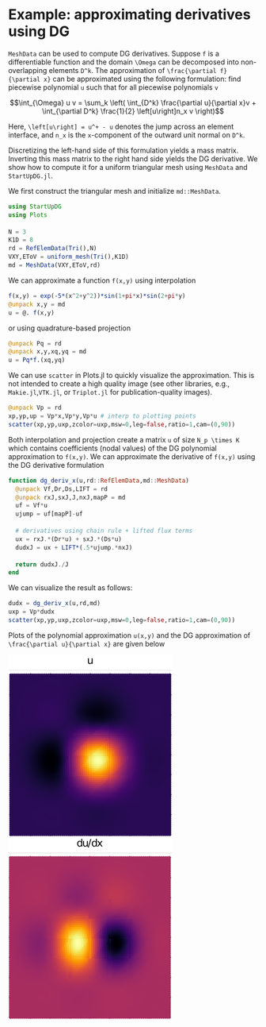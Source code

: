 # Example: approximating derivatives using DG

`MeshData` can be used to compute DG derivatives. Suppose ``f`` is a differentiable function and the domain ``\Omega`` can be decomposed into non-overlapping elements ``D^k``. The approximation of ``\frac{\partial f}{\partial x}`` can be approximated using the following formulation: find piecewise polynomial ``u`` such that for all piecewise polynomials ``v``
```math
\int_{\Omega} u v = \sum_k \left( \int_{D^k} \frac{\partial u}{\partial x}v + \int_{\partial D^k} \frac{1}{2} \left[u\right]n_x v \right)
```
Here, ``\left[u\right] = u^+ - u`` denotes the jump across an element interface, and ``n_x`` is the ``x``-component of the outward unit normal on ``D^k``.

Discretizing the left-hand side of this formulation yields a mass matrix. Inverting this mass matrix to the right hand side yields the DG derivative. We show how to compute it for a uniform triangular mesh using `MeshData` and `StartUpDG.jl`.

We first construct the triangular mesh and initialize `md::MeshData`.
```julia
using StartUpDG
using Plots

N = 3
K1D = 8
rd = RefElemData(Tri(),N)
VXY,EToV = uniform_mesh(Tri(),K1D)
md = MeshData(VXY,EToV,rd)
```
We can approximate a function ``f(x,y)`` using interpolation
```julia
f(x,y) = exp(-5*(x^2+y^2))*sin(1+pi*x)*sin(2+pi*y)
@unpack x,y = md
u = @. f(x,y)
```
or using quadrature-based projection
```julia
@unpack Pq = rd
@unpack x,y,xq,yq = md
u = Pq*f.(xq,yq)
```
We can use `scatter` in Plots.jl to quickly visualize the approximation. This is not intended to create a high quality image (see other libraries, e.g., `Makie.jl`,`VTK.jl`, or `Triplot.jl` for publication-quality images).
```julia
@unpack Vp = rd
xp,yp,up = Vp*x,Vp*y,Vp*u # interp to plotting points
scatter(xp,yp,uxp,zcolor=uxp,msw=0,leg=false,ratio=1,cam=(0,90))
```
Both interpolation and projection create a matrix `u` of size ``N_p \times K`` which contains coefficients (nodal values) of the DG polynomial approximation to ``f(x,y)``. We can approximate the derivative of ``f(x,y)`` using the DG derivative formulation
```julia
function dg_deriv_x(u,rd::RefElemData,md::MeshData)
  @unpack Vf,Dr,Ds,LIFT = rd
  @unpack rxJ,sxJ,J,nxJ,mapP = md
  uf = Vf*u
  ujump = uf[mapP]-uf

  # derivatives using chain rule + lifted flux terms
  ux = rxJ.*(Dr*u) + sxJ.*(Ds*u)  
  dudxJ = ux + LIFT*(.5*ujump.*nxJ)

  return dudxJ./J
end
```
We can visualize the result as follows:
```julia
dudx = dg_deriv_x(u,rd,md)
uxp = Vp*dudx
scatter(xp,yp,uxp,zcolor=uxp,msw=0,leg=false,ratio=1,cam=(0,90))
```
Plots of the polynomial approximation ``u(x,y)`` and the DG approximation of ``\frac{\partial u}{\partial x}`` are given below

![u](assets/u.png)
![dudx](assets/dudx.png)
 ⠀
